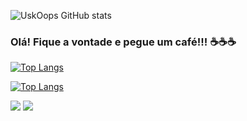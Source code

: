 
![UskOops GitHub stats](https://github-readme-stats.vercel.app/api?username=UskOops&show_icons=true&theme=highcontrast)




### Olá! Fique a vontade e pegue um café!!! ☕☕☕

[![Top Langs](https://github-readme-stats.vercel.app/api/top-langs/?username=UskOops&layout=compact)](https://github.com/UskOops/github-readme-stats)

[![Top Langs](https://github-readme-stats.vercel.app/api/top-langs/?username=UskOops)](https://github.com/UskOops/github-readme-stats)






[<img src="https://img.shields.io/badge/twitter-%231DA1F2.svg?&style=for-the-badge&logo=twitter&logoColor=white" />](https://twitter.com/ComentadorNao) [<img src="https://img.shields.io/badge/linkedin-%230077B5.svg?&style=for-the-badge&logo=linkedin&logoColor=white" />](https://www.linkedin.com/in/marco-ant%C3%B4nio-5a420418a//)
